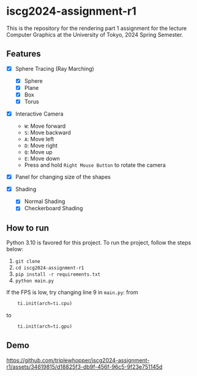 # iscg2024-assignment-r1
This is the repository for the rendering part 1 assignment for the lecture Computer Graphics at the University of Tokyo, 2024 Spring Semester.
## Features
- [x] Sphere Tracing (Ray Marching)
    - [x] Sphere
    - [x] Plane
    - [x] Box
    - [x] Torus

- [x] Interactive Camera
    - `W`: Move forward
    - `S`: Move backward
    - `A`: Move left
    - `D`: Move right
    - `Q`: Move up
    - `E`: Move down
    - Press and hold `Right Mouse Button` to rotate the camera

- [x] Panel for changing size of the shapes
- [x] Shading
    - [x] Normal Shading
    - [x] Checkerboard Shading

## How to run
Python 3.10 is favored for this project. To run the project, follow the steps below:
1. `git clone`
2. `cd iscg2024-assignment-r1`
3. `pip install -r requirements.txt`
4. `python main.py`

If the FPS is low, try changing line 9 in `main.py`:
from 
```python
    ti.init(arch=ti.cpu)
```
to
```python
    ti.init(arch=ti.gpu)
```
## Demo
https://github.com/triplewhopper/iscg2024-assignment-r1/assets/34619815/d18825f3-db9f-456f-96c5-9f23e751145d
